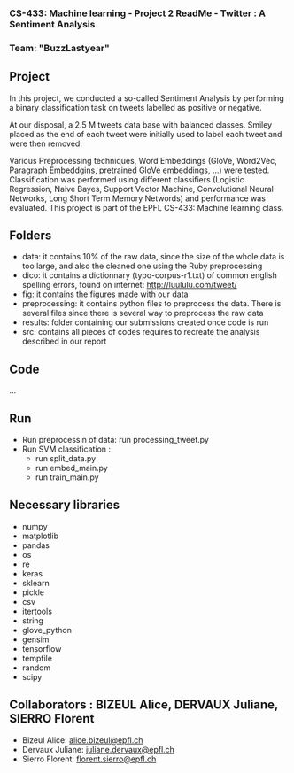 ### CS-433: Machine learning - Project 2 ReadMe - Twitter : A Sentiment Analysis
### Team: "BuzzLastyear" 

## Project 
In this project, we conducted a so-called Sentiment Analysis by performing a binary classification task on tweets labelled as positive or negative. 

At our disposal, a 2.5 M tweets data base with balanced classes. Smiley placed as the end of each tweet were initially used to label each tweet and were then removed.

Various Preprocessing techniques, Word Embeddings (GloVe, Word2Vec, Paragraph Embeddgins, pretrained GloVe embeddings, ...) were tested. Classification was performed using different classifiers (Logistic Regression, Naive Bayes, Support Vector Machine, Convolutional Neural Networks, Long Short Term Memory Networds) and performance was evaluated.
This project is part of the EPFL CS-433: Machine learning class.

## Folders
* data: it contains 10% of the raw data, since the size of the whole data is too large, and also the cleaned one using the Ruby preprocessing
* dico: it contains a dictionnary (typo-corpus-r1.txt) of common english spelling errors, found on internet: http://luululu.com/tweet/
* fig: it contains the figures made with our data
* preprocessing: it contains python files to preprocess the data. There is several files since there is several way to preprocess the raw data
* results: folder containing our submissions created once code is run
* src: contains all pieces of codes requires to recreate the analysis described in our report

## Code  
...

## Run
* Run preprocessin of data: run processing_tweet.py
* Run SVM classification : 
  - run split_data.py 
  - run embed_main.py 
  - run train_main.py

## Necessary libraries
* numpy
* matplotlib
* pandas
* os
* re
* keras
* sklearn
* pickle
* csv
* itertools
* string
* glove_python 
* gensim
* tensorflow
* tempfile
* random
* scipy

## Collaborators : BIZEUL Alice, DERVAUX Juliane, SIERRO Florent
* Bizeul Alice:	 	alice.bizeul@epfl.ch
* Dervaux Juliane:	juliane.dervaux@epfl.ch
* Sierro Florent:	florent.sierro@epfl.ch
